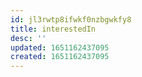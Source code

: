 ```yaml
---
id: jl3rwtp8ifwkf0nzbgwkfy8
title: interestedIn
desc: ''
updated: 1651162437095
created: 1651162437095
---
```


